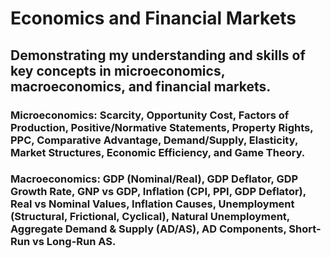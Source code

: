 # Economics and Financial Markets
## Demonstrating my understanding and skills of key concepts in microeconomics, macroeconomics, and financial markets.

### Microeconomics: Scarcity, Opportunity Cost, Factors of Production, Positive/Normative Statements, Property Rights, PPC, Comparative Advantage, Demand/Supply, Elasticity, Market Structures, Economic Efficiency, and Game Theory.

### Macroeconomics: GDP (Nominal/Real), GDP Deflator, GDP Growth Rate, GNP vs GDP, Inflation (CPI, PPI, GDP Deflator), Real vs Nominal Values, Inflation Causes, Unemployment (Structural, Frictional, Cyclical), Natural Unemployment, Aggregate Demand & Supply (AD/AS), AD Components, Short-Run vs Long-Run AS.
